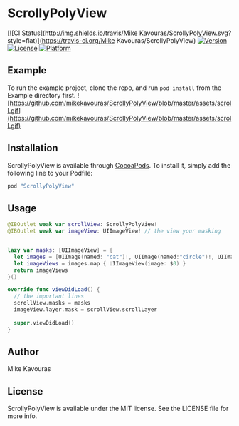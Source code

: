 # ScrollyPolyView

[![CI Status](http://img.shields.io/travis/Mike Kavouras/ScrollyPolyView.svg?style=flat)](https://travis-ci.org/Mike Kavouras/ScrollyPolyView)
[![Version](https://img.shields.io/cocoapods/v/ScrollyPolyView.svg?style=flat)](http://cocoapods.org/pods/ScrollyPolyView)
[![License](https://img.shields.io/cocoapods/l/ScrollyPolyView.svg?style=flat)](http://cocoapods.org/pods/ScrollyPolyView)
[![Platform](https://img.shields.io/cocoapods/p/ScrollyPolyView.svg?style=flat)](http://cocoapods.org/pods/ScrollyPolyView)

## Example

To run the example project, clone the repo, and run `pod install` from the Example directory first.
![https://github.com/mikekavouras/ScrollyPolyView/blob/master/assets/scroll.gif](https://github.com/mikekavouras/ScrollyPolyView/blob/master/assets/scroll.gif)

## Installation

ScrollyPolyView is available through [CocoaPods](http://cocoapods.org). To install
it, simply add the following line to your Podfile:

```ruby
pod "ScrollyPolyView"
```

## Usage

```swift
@IBOutlet weak var scrollView: ScrollyPolyView!
@IBOutlet weak var imageView: UIImageView! // the view your masking


lazy var masks: [UIImageView] = {
  let images = [UIImage(named: "cat")!, UIImage(named:"circle")!, UIImage(named: "heart")!]
  let imageViews = images.map { UIImageView(image: $0) }
  return imageViews
}()

override func viewDidLoad() {
  // the important lines
  scrollView.masks = masks
  imageView.layer.mask = scrollView.scrollLayer
    
  super.viewDidLoad()
}
```

## Author

Mike Kavouras

## License

ScrollyPolyView is available under the MIT license. See the LICENSE file for more info.
